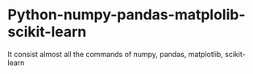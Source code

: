 # Python-numpy-pandas-matplolib-scikit-learn
It consist almost all the commands of numpy, pandas, matplotlib, scikit-learn
